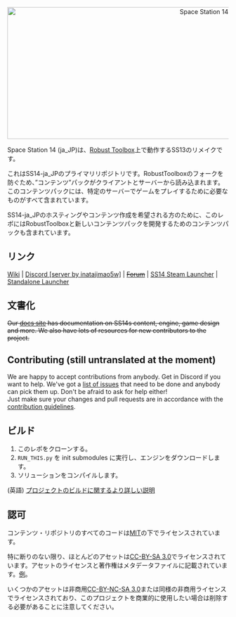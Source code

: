 <p align="center"> <img alt="Space Station 14" width="880" height="300" src="https://raw.githubusercontent.com/space-wizards/asset-dump/de329a7898bb716b9d5ba9a0cd07f38e61f1ed05/github-logo.svg" /></p>

Space Station 14 (ja_JP)は、[Robust Toolbox](https://github.com/space-wizards/RobustToolbox)上で動作するSS13のリメイクです。

これはSS14-ja_JPのプライマリリポジトリです。RobustToolboxのフォークを防ぐため、”コンテンツ”パックがクライアントとサーバーから読み込まれます。このコンテンツパックには、特定のサーバーでゲームをプレイするために必要なものがすべて含まれています。

SS14-ja_JPのホスティングやコンテンツ作成を希望される方のために、このレポにはRobustToolboxと新しいコンテンツパックを開発するためのコンテンツパックも含まれています。

## リンク

[Wiki](https://seesaawiki.jp/spacestation14_jp/) | [Discord [server by inatajimao5w]](https://discord.gg/teSumU7YrT) | ~~[Forum](https://forum.spacestation14.io/)~~ | [SS14 Steam Launcher](https://store.steampowered.com/app/1255460/Space_Station_14/) | [Standalone Launcher](https://spacestation14.io/about/nightlies/)

## 文書化

~~Our [docs site](https://docs.spacestation14.io/) has documentation on SS14s content, engine, game design and more. We also have lots of resources for new contributors to the project.~~

## Contributing (still untranslated at the moment)

We are happy to accept contributions from anybody. Get in Discord if you want to help. We've got a [list of issues](https://github.com/space-wizards/space-station-14-content/issues) that need to be done and anybody can pick them up. Don't be afraid to ask for help either!  
Just make sure your changes and pull requests are in accordance with the [contribution guidelines](https://docs.spacestation14.com/en/general-development/codebase-info/pull-request-guidelines.html).

## ビルド

1. このレポをクローンする。
2. `RUN_THIS.py` を init submodules に実行し、エンジンをダウンロードします。
3. ソリューションをコンパイルします。

(英語) [プロジェクトのビルドに関するより詳しい説明](https://docs.spacestation14.com/en/general-development/setup.html)

## 認可

コンテンツ・リポジトリのすべてのコードは[MIT](https://github.com/space-wizards/space-station-14/blob/master/LICENSE.TXT)の下でライセンスされています。

特に断りのない限り、ほとんどのアセットは[CC-BY-SA 3.0](https://creativecommons.org/licenses/by-sa/3.0/)でライセンスされています。アセットのライセンスと著作権はメタデータファイルに記載されています。[例](https://github.com/space-wizards/space-station-14/blob/master/Resources/Textures/Objects/Tools/crowbar.rsi/meta.json)。

いくつかのアセットは非商用[CC-BY-NC-SA 3.0](https://creativecommons.org/licenses/by-nc-sa/3.0/)または同様の非商用ライセンスでライセンスされており、このプロジェクトを商業的に使用したい場合は削除する必要があることに注意してください。

